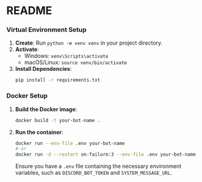 # README

### Virtual Environment Setup

1. **Create**: Run `python -m venv venv` in your project directory.
2. **Activate**:
   - Windows: `venv\Scripts\activate`
   - macOS/Linux: `source venv/bin/activate`
3. **Install Dependencies**:
   ```bash
   pip install -r requirements.txt
   ```

### Docker Setup

1. **Build the Docker image**:
   ```bash
   docker build -t your-bot-name .
   ```

2. **Run the container**:
   ```bash
   docker run --env-file .env your-bot-name
   # or
   docker run -d --restart on-failure:3 --env-file .env your-bot-name
   ```

   Ensure you have a `.env` file containing the necessary environment variables, such as `DISCORD_BOT_TOKEN` and `SYSTEM_MESSAGE_URL`.